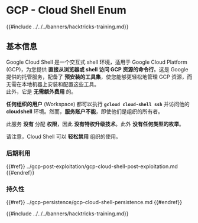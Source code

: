 # GCP - Cloud Shell Enum

{{#include ../../../banners/hacktricks-training.md}}

## 基本信息

Google Cloud Shell 是一个交互式 shell 环境，适用于 Google Cloud Platform (GCP)，为您提供 **直接从浏览器或 shell 访问 GCP 资源的命令行**。这是 Google 提供的托管服务，配备了 **预安装的工具集**，使您能够更轻松地管理 GCP 资源，而无需在本地机器上安装和配置这些工具。\
此外，它是 **无需额外费用** 的。

**任何组织的用户** (Workspace) 都可以执行 **`gcloud cloud-shell ssh`** 并访问他的 **cloudshell** 环境。然而，**服务账户不能**，即使他们是组织的所有者。

此服务 **没有** 分配 **权限**，因此 **没有特权升级技术**。此外 **没有任何类型的枚举**。

请注意，Cloud Shell 可以 **轻松禁用** 组织的使用。

### 后期利用

{{#ref}}
../gcp-post-exploitation/gcp-cloud-shell-post-exploitation.md
{{#endref}}

### 持久性

{{#ref}}
../gcp-persistence/gcp-cloud-shell-persistence.md
{{#endref}}

{{#include ../../../banners/hacktricks-training.md}}
